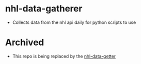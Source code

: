 # nhl-data-gatherer
+ Collects data from the nhl api daily for python scripts to use

# Archived
+ This repo is being replaced by the [nhl-data-getter](https://github.com/cole-titze/nhl-data-getter)
